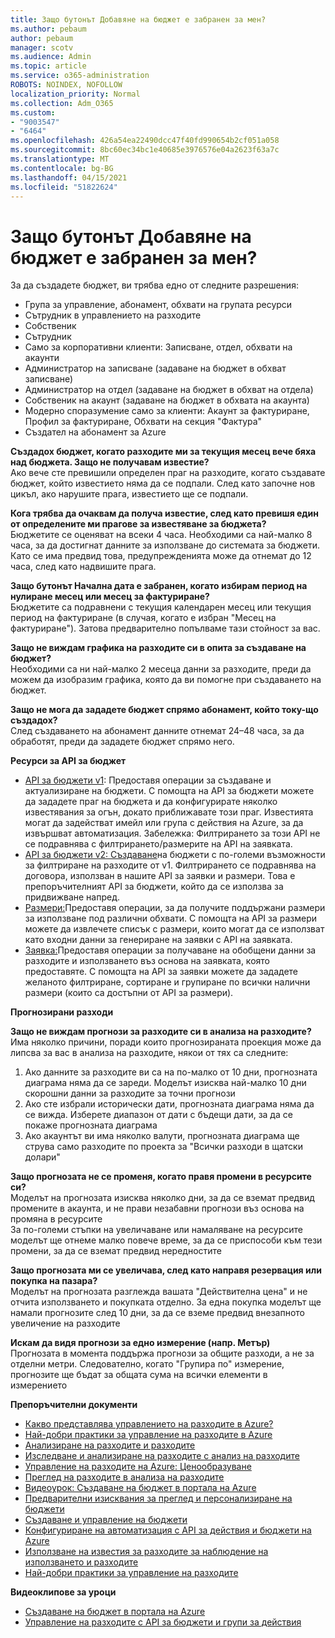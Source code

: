 ```yaml
---
title: Защо бутонът Добавяне на бюджет е забранен за мен?
ms.author: pebaum
author: pebaum
manager: scotv
ms.audience: Admin
ms.topic: article
ms.service: o365-administration
ROBOTS: NOINDEX, NOFOLLOW
localization_priority: Normal
ms.collection: Adm_O365
ms.custom:
- "9003547"
- "6464"
ms.openlocfilehash: 426a54ea22490dcc47f40fd990654b2cf051a058
ms.sourcegitcommit: 8bc60ec34bc1e40685e3976576e04a2623f63a7c
ms.translationtype: MT
ms.contentlocale: bg-BG
ms.lasthandoff: 04/15/2021
ms.locfileid: "51822624"
---
```

# <a name="why-is-the-add-budget-button-disabled-for-me"></a>Защо бутонът Добавяне на бюджет е забранен за мен?

За да създадете бюджет, ви трябва едно от следните разрешения:

- Група за управление, абонамент, обхвати на групата ресурси
- Сътрудник в управлението на разходите
- Собственик
- Сътрудник
- Само за корпоративни клиенти: Записване, отдел, обхвати на акаунти
- Администратор на записване (задаване на бюджет в обхват записване)
- Администратор на отдел (задаване на бюджет в обхват на отдела)
- Собственик на акаунт (задаване на бюджет в обхвата на акаунта)
- Модерно споразумение само за клиенти: Акаунт за фактуриране, Профил за фактуриране, Обхвати на секция "Фактура"
- Създател на абонамент за Azure

**Създадох бюджет, когато разходите ми за текущия месец вече бяха над бюджета. Защо не получавам известие?**  
Ако вече сте превишили определен праг на разходите, когато създавате бюджет, който известието няма да се подпали. След като започне нов цикъл, ако нарушите прага, известието ще се подпали.

**Кога трябва да очаквам да получа известие, след като превишя един от определените ми прагове за известяване за бюджета?**  
Бюджетите се оценяват на всеки 4 часа. Необходими са най-малко 8 часа, за да достигнат данните за използване до системата за бюджети. Като се има предвид това, предупрежденията може да отнемат до 12 часа, след като надвишите прага.

**Защо бутонът Начална дата е забранен, когато избирам период на нулиране месец или месец за фактуриране?**  
Бюджетите са подравнени с текущия календарен месец или текущия период на фактуриране (в случая, когато е избран "Месец на фактуриране"). Затова предварително попълваме тази стойност за вас.

**Защо не виждам графика на разходите си в опита за създаване на бюджет?**  
Необходими са ни най-малко 2 месеца данни за разходите, преди да можем да изобразим графика, която да ви помогне при създаването на бюджет.

**Защо не мога да зададете бюджет спрямо абонамент, който току-що създадох?**  
След създаването на абонамент данните отнемат 24–48 часа, за да обработят, преди да зададете бюджет спрямо него.

**Ресурси за API за бюджет**

- [API за бюджети v1](https://docs.microsoft.com/rest/api/consumption/budgets?WT.mc_id=Portal-Microsoft_Azure_Support): Предоставя операции за създаване и актуализиране на бюджети. С помощта на API за бюджети можете да зададете праг на бюджета и да конфигурирате няколко известявания за огън, докато приближавате този праг. Известията могат да задействат имейл или група с действия на Azure, за да извършват автоматизация. Забележка: Филтрирането за този API не се подравнява с филтрирането/размерите на API на заявката.
- [API за бюджети v2: Създаване](https://github.com/Azure/azure-rest-api-specs/blob/master/specification/cost-management/resource-manager/Microsoft.CostManagement/preview/2019-04-01-preview/examples/CreateOrUpdateBudget.json)на бюджети с по-големи възможности за филтриране на разходите от v1. Филтрирането се подравнява на договора, използван в нашите API за заявки и размери. Това е препоръчителният API за бюджети, който да се използва за придвижване напред.
- [Размери:](https://docs.microsoft.com/rest/api/cost-management/dimensions?WT.mc_id=Portal-Microsoft_Azure_Support)Предоставя операции, за да получите поддържани размери за използване под различни обхвати. С помощта на API за размери можете да извлечете списък с размери, които могат да се използват като входни данни за генериране на заявки с API на заявката.
- [Заявка:](https://docs.microsoft.com/rest/api/cost-management/query?WT.mc_id=Portal-Microsoft_Azure_Support)Предоставя операции за получаване на обобщени данни за разходите и използването въз основа на заявката, която предоставяте. С помощта на API за заявки можете да зададете желаното филтриране, сортиране и групиране по всички налични размери (които са достъпни от API за размери).

**Прогнозирани разходи**

**Защо не виждам прогнози за разходите си в анализа на разходите?**  
Има няколко причини, поради които прогнозираната проекция може да липсва за вас в анализа на разходите, някои от тях са следните:

1. Ако данните за разходите ви са на по-малко от 10 дни, прогнозната диаграма няма да се зареди. Моделът изисква най-малко 10 дни скорошни данни за разходите за точни прогнози
2. Ако сте избрали исторически дати, прогнозната диаграма няма да се вижда. Изберете диапазон от дати с бъдещи дати, за да се покаже прогнозната диаграма
3. Ако акаунтът ви има няколко валути, прогнозната диаграма ще струва само разходите по проекта за "Всички разходи в щатски долари"

**Защо прогнозата не се променя, когато правя промени в ресурсите си?**  
Моделът на прогнозата изисква няколко дни, за да се вземат предвид промените в акаунта, и не прави незабавни прогнози въз основа на промяна в ресурсите  
За по-големи стъпки на увеличаване или намаляване на ресурсите моделът ще отнеме малко повече време, за да се приспособи към тези промени, за да се вземат предвид нередностите

**Защо прогнозата ми се увеличава, след като направя резервация или покупка на пазара?**  
Моделът на прогнозата разглежда вашата "Действителна цена" и не отчита използването и покупката отделно. За една покупка моделът ще намали прогнозите след 10 дни, за да се вземе предвид внезапното увеличение на разходите

**Искам да видя прогнози за едно измерение (напр. Метър)**  
Прогнозата в момента поддържа прогнози за общите разходи, а не за отделни метри. Следователно, когато "Групира по" измерение, прогнозите ще бъдат за общата сума на всички елементи в измерението

**Препоръчителни документи**

- [Какво представлява управлението на разходите в Azure?](https://docs.microsoft.com/azure/cost-management/overview-cost-mgt?WT.mc_id=Portal-Microsoft_Azure_Support)
- [Най-добри практики за управление на разходите в Azure](https://docs.microsoft.com/azure/cost-management/cost-mgt-best-practices?WT.mc_id=Portal-Microsoft_Azure_Support)
- [Анализиране на разходите и разходите](https://docs.microsoft.com/azure/cost-management/quick-acm-cost-analysis?WT.mc_id=Portal-Microsoft_Azure_Support)
- [Изследване и анализиране на разходите с анализ на разходите](https://docs.microsoft.com/azure/cost-management/quick-acm-cost-analysis?WT.mc_id=Portal-Microsoft_Azure_Support)
- [Управление на разходите на Azure: Ценообразуване](https://azure.microsoft.com/services/cost-management/#pricing)
- [Преглед на разходите в анализа на разходите](https://docs.microsoft.com/azure/cost-management-billing/costs/quick-acm-cost-analysis?WT.mc_id=Portal-Microsoft_Azure_Support#review-costs-in-cost-analysis)
- [Видеоурок: Създаване на бюджет в портала на Azure](https://www.youtube.com/watch?v=ExIVG_Gr45A&t=4s)
- [Предварителни изисквания за преглед и персонализиране на бюджети](https://docs.microsoft.com/azure/cost-management-billing/costs/tutorial-acm-create-budgets?WT.mc_id=Portal-Microsoft_Azure_Support#prerequisites)
- [Създаване и управление на бюджети](https://docs.microsoft.com/azure/cost-management-billing/costs/tutorial-acm-create-budgets?WT.mc_id=Portal-Microsoft_Azure_Support#create-a-budget-in-the-azure-portal)
- [Конфигуриране на автоматизация с API за действия и бюджети на Azure](https://docs.microsoft.com/azure/cost-management/tutorial-acm-create-budgets?WT.mc_id=Portal-Microsoft_Azure_Support#trigger-an-action-group)
- [Използване на известия за разходите за наблюдение на използването и разходите](https://docs.microsoft.com/azure/cost-management/cost-mgt-alerts-monitor-usage-spending?WT.mc_id=Portal-Microsoft_Azure_Support)
- [Най-добри практики за управление на разходите](https://docs.microsoft.com/azure/cost-management/cost-mgt-best-practices?WT.mc_id=Portal-Microsoft_Azure_Support)  

**Видеоклипове за уроци**

- [Създаване на бюджет в портала на Azure](https://go.microsoft.com/fwlink/?linkid=2146761)
- [Управление на разходите с API за бюджети и групи за действия](https://go.microsoft.com/fwlink/?linkid=2147038)